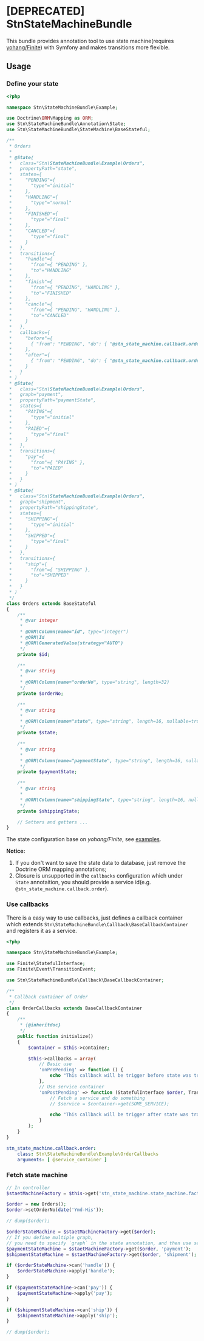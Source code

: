[DEPRECATED] StnStateMachineBundle
====

This bundle provides annotation tool to use state machine(requires [yohang/Finite](https://github.com/yohang/Finite)) with Symfony and makes transitions more flexible.

Usage
-----

### Define your state

``` php
<?php

namespace Stn\StateMachineBundle\Example;

use Doctrine\ORM\Mapping as ORM;
use Stn\StateMachineBundle\Annotation\State;
use Stn\StateMachineBundle\StateMachine\BaseStateful;

/**
 * Orders
 *
 * @State(
 *   class="Stn\StateMachineBundle\Example\Orders",
 *   propertyPath="state",
 *   states={
 *     "PENDING"={
 *       "type"="initial"
 *     },
 *     "HANDLING"={
 *       "type"="normal"
 *     },
 *     "FINISHED"={
 *       "type"="final"
 *     },
 *     "CANCLED"={
 *       "type"="final"
 *     }
 *   },
 *   transitions={
 *     "handle"={
 *       "from"={ "PENDING" },
 *       "to"="HANDLING"
 *     },
 *     "finish"={
 *       "from"={ "PENDING", "HANDLING" },
 *       "to"="FINISHED"
 *     },
 *     "cancle"={
 *       "from"={ "PENDING", "HANDLING" },
 *       "to"="CANCLED"
 *     }
 *   },
 *   callbacks={
 *     "before"={
 *       { "from": "PENDING", "do": { "@stn_state_machine.callback.order", "onPrePending" } }
 *     },
 *     "after"={
 *       { "from": "PENDING", "do": { "@stn_state_machine.callback.order", "onPostPending" } }
 *     }
 *   }
 * )
 * @State(
 *   class="Stn\StateMachineBundle\Example\Orders",
 *   graph="payment",
 *   propertyPath="paymentState",
 *   states={
 *     "PAYING"={
 *       "type"="initial"
 *     },
 *     "PAIED"={
 *       "type"="final"
 *     }
 *   },
 *   transitions={
 *     "pay"={
 *       "from"={ "PAYING" },
 *       "to"="PAIED"
 *     }
 *   }
 * )
 * @State(
 *   class="Stn\StateMachineBundle\Example\Orders",
 *   graph="shipment",
 *   propertyPath="shippingState",
 *   states={
 *     "SHIPPING"={
 *       "type"="initial"
 *     },
 *     "SHIPPED"={
 *       "type"="final"
 *     }
 *   },
 *   transitions={
 *     "ship"={
 *       "from"={ "SHIPPING" },
 *       "to"="SHIPPED"
 *     }
 *   }
 * )
 */
class Orders extends BaseStateful
{
    /**
     * @var integer
     *
     * @ORM\Column(name="id", type="integer")
     * @ORM\Id
     * @ORM\GeneratedValue(strategy="AUTO")
     */
    private $id;

    /**
     * @var string
     *
     * @ORM\Column(name="orderNo", type="string", length=32)
     */
    private $orderNo;

    /**
     * @var string
     *
     * @ORM\Column(name="state", type="string", length=16, nullable=true)
     */
    private $state;

    /**
     * @var string
     *
     * @ORM\Column(name="paymentState", type="string", length=16, nullable=true)
     */
    private $paymentState;

    /**
     * @var string
     *
     * @ORM\Column(name="shippingState", type="string", length=16, nullable=true)
     */
    private $shippingState;

    // Setters and getters ...
}

```

The state configuration base on *yohang/Finite*, see [examples](https://github.com/yohang/Finite/tree/master/examples).

**Notice:**
1. If you don't want to save the state data to database, just remove the Doctrine ORM mapping annotations;
2. Closure is unsupported in the `callbacks` configuration which under `State` annotaition, you should provide a service id(e.g. `@stn_state_machine.callback.order`).

### Use callbacks

There is a easy way to use callbacks, just defines a callback container which extends `Stn\StateMachineBundle\Callback\BaseCallbackContainer` and registers it as a service.

``` php
<?php

namespace Stn\StateMachineBundle\Example;

use Finite\StatefulInterface;
use Finite\Event\TransitionEvent;

use Stn\StateMachineBundle\Callback\BaseCallbackContainer;

/**
 * Callback container of Order
 */
class OrderCallbacks extends BaseCallbackContainer
{
    /**
     * {@inheritdoc}
     */
    public function initialize()
    {
        $container = $this->container;

        $this->callbacks = array(
            // Basic use
            'onPrePending' => function () {
                echo "This callback will be trigger before state was translated from 'PENDING'.";
            },
            // Use service container
            'onPostPending' => function (StatefulInterface $order, TransitionEvent $event) use ($container) {
                // Fetch a service and do something
                // $service = $container->get(SOME_SERVICE);

                echo "This callback will be trigger after state was translated from 'PENDING'.";
            }
        );
    }
}
```

``` yaml
stn_state_machine.callback.order:
    class: Stn\StateMachineBundle\Example\OrderCallbacks
    arguments: [ @service_container ]
```

### Fetch state machine

``` php
// In controller
$staetMachineFactory = $this->get('stn_state_machine.state_machine.factory');

$order = new Orders();
$order->setOrderNo(date('Ymd-His'));

// dump($order);

$orderStateMachine = $staetMachineFactory->get($order);
// If you define multiple graph,
// you need to specify `graph` in the state annotation, and then use second parameter to fetch state machine
$paymentStateMachine = $staetMachineFactory->get($order, 'payment');
$shipmentStateMachine = $staetMachineFactory->get($order, 'shipment');

if ($orderStateMachine->can('handle')) {
    $orderStateMachine->apply('handle');
}

if ($paymentStateMachine->can('pay')) {
    $paymentStateMachine->apply('pay');
}

if ($shipmentStateMachine->can('ship')) {
    $shipmentStateMachine->apply('ship');
}

// dump($order);
 ```
